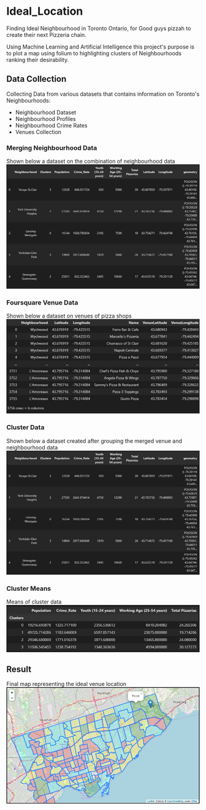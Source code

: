 # Ideal_Location
Finding Ideal Neighbourhood in Toronto Ontario, for Good guys pizzah to create their next Pizzeria chain.

Using Machine Learning and Artificial Intelligence this project's purpose is to plot a map using folium to highlighting clusters of Neighbourhoods ranking their desirability.

## Data Collection
Collecting Data from various datasets that contains information on Toronto's Neighbourhoods:
- Neighbourhood Dataset
- Neighbourhood Profiles
- Neighbourhood Crime Rates
- Venues Collection

### Merging Neighbourhood Data
Shown below a dataset on the combination of neighbourhood data
![This is an image](https://github.com/Mohammad0336/Ideal_Location/blob/main/Images/Clusters.jpg)
### Foursquare Venue Data
Shown below a dataset on venues of pizza shops
![This is an image](https://github.com/Mohammad0336/Ideal_Location/blob/main/Images/VDataset.jpg)
### Cluster Data
Shown below a dataset created after grouping the merged venue and neighbourhood data
![This is an image](https://github.com/Mohammad0336/Ideal_Location/blob/main/Images/Clusters.jpg)
### Cluster Means
Means of cluster data
![This is an image](https://github.com/Mohammad0336/Ideal_Location/blob/main/Images/ClustersMean.jpg)
## Result
Final map representing the ideal venue location
![This is an image](https://github.com/Mohammad0336/Ideal_Location/blob/main/Images/Map.jpg)
